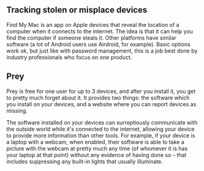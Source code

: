 
## Tracking stolen or misplace devices

Find My Mac is an app on Apple devices that reveal the location of a computer when it connects to the internet. The idea is that it can help you find the computer if someone steals it. Other platforms have similar software (a lot of Android users use Airdroid, for example). Basic options work ok, but just like with password management, this is a job best done by industry professionals who focus on one product.

## Prey

Prey is free for one user for up to 3 devices, and after you install it, you get to pretty much forget about it. It provides two things: the software which you install on your devices, and a website where you can report devices as missing. 

The software installed on your devices can surreptiously communicate with the outside world while it's connected to the internet, allowing your device to provide more information than other tools. For example, if your device is a laptop with a webcam, when enabled, their software is able to take a picture with the webcam at pretty much any time (of whomever it is has your laptop at that point) without any evidence of having done so – that includes suppressing any built-in lights that usually illuminate.
